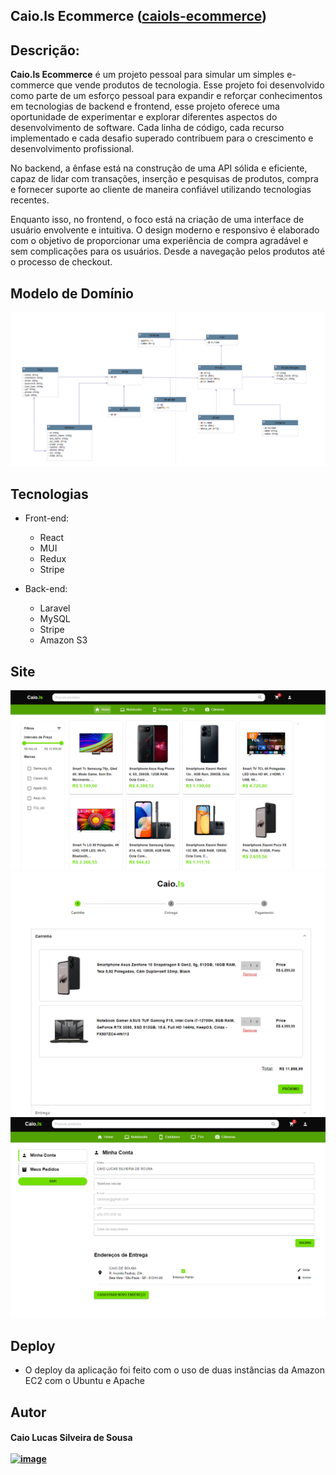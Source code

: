 ## ﻿Caio.ls Ecommerce ([caiols-ecommerce](https://github.com/caiolucasw/caiols-ecommerce/edit/main/README.md))

## Descrição:
**Caio.ls Ecommerce** é um projeto pessoal para simular um simples e-commerce que vende produtos de tecnologia. Esse projeto foi desenvolvido como parte de um esforço pessoal para expandir e reforçar conhecimentos em tecnologias de backend e frontend, esse projeto oferece uma oportunidade de experimentar e explorar diferentes aspectos do desenvolvimento de software. Cada linha de código, cada recurso implementado e cada desafio superado contribuem para o crescimento e desenvolvimento profissional.

No backend, a ênfase está na construção de uma API sólida e eficiente, capaz de lidar com transações, inserção e pesquisas de produtos, compra e fornecer suporte ao cliente de maneira confiável utilizando tecnologias recentes.

Enquanto isso, no frontend, o foco está na criação de uma interface de usuário envolvente e intuitiva. O design moderno e responsivo é elaborado com o objetivo de proporcionar uma experiência de compra agradável e sem complicações para os usuários. Desde a navegação pelos produtos até o processo de checkout.


## Modelo de Domínio 

![Modelo de Domínio](ecommerce-diagram-model.png)

## Tecnologias
  - Front-end:
    - React
    - MUI
    - Redux
    - Stripe

  - Back-end:
    - Laravel
    - MySQL
    - Stripe
    - Amazon S3

## Site

![Home](./front-end/images-site/home.png)
![Checkout](./front-end/images-site/checkout.png)
![Minha Conta](./front-end/images-site/my-account.png)

## Deploy
- O deploy da aplicação foi feito com o uso de duas instâncias da Amazon EC2 com o Ubuntu e Apache


## Autor

#### Caio Lucas Silveira de Sousa <br><br> [![image](https://img.shields.io/badge/LinkedIn-0077B5?style=for-the-badge&logo=linkedin&logoColor=white)](https://linkedin.com/in/caiolsds)
